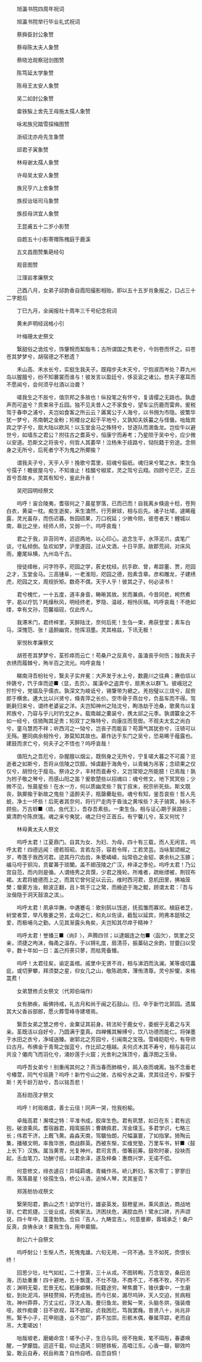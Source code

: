 <!-- { "loadSidebar": true } -->
　　旭瀛书院四周年祝词

　　旭瀛书院举行毕业礼式祝词

　　蔡舜臣封公象赞

　　蔡母陈太夫人象赞

　　蔡晓沧观察冠剑图赞

　　陈笃延太学象赞

　　陈母王太安人象赞

　　吴二如封公象赞

　　畲铁騃上舍先王母施太孺人象赞

　　咏淞族兄踏雪探梅图赞

　　浙绍沈亦舟先生象赞

　　邱君子寅象赞

　　林母谢太孺人象赞

　　许母吴太安人象赞

　　族兄亨六上舍象赞

　　族叔诒垣司马象赞

　　族叔母洪宜人象赞

　　王昆甫五十二岁小影赞

　　自题五十小影寄赠陈槐庭于鹿溪

　　五文昌图赞集葩经句

　　观音图赞

　　江璞岩孝廉祭文

　　己酉八月，女弟子邱韵香自霞阳撮影相贻，即以五十五岁肖象报之，口占三十二字题后

　　丁巳九月，全闽报社十周年三千号纪念祝词

　　黄未庐明经润格小引

　　叶梅珊太史祭文

　　繄甜俗之诡炫兮，饰鞶帨而絜脂韦；古所谓国之隽老兮，今则卷而怀之。曰苍苍其梦梦兮，胡宿德之不慭遗？

　　禾山高、禾水长兮，实挺生我夫子。既翔步夫木天兮，宁抱淑而岑处？莽九州岛以腥膻兮，纷不知褰裳而谁与！彼发言以盈廷兮，侈衮衮之诸公。想夫子塞耳而不愿闻兮，会何须乎社酒以治聋？

　　嗟我生之不辰兮，值宗邦之多故也！纵投笔之有怀兮，复请缨之无路也。孰虚声而可盗兮？贲束帛于丘园。独不见夫昔人之不家食兮，望车尘历鹿而雷奔。爰税驾于春申之浦兮，夫岂如食客之所云云？羼寓公于人海兮，以书佣为市隐。彼繁华犹一梦兮，吊南朝之金粉；矧楼台之起于平地兮，又孰知夫妖蟇之与怪蜃。咄哉宾宾之学子兮，扇大陆以欧风！以玉堂金马之殊特兮，甘逐队而溷鱼龙。岂侩牛以避世兮，如墙东之君公？拊往古之耆英兮，恒康宁而寿考；乃星陨于吴中兮，应少微以安道。恐斯文之将丧兮，何哲人其萎早！泣杨朱于歧路兮，恸阮籍于穷途。念侧身之无所兮，后死者宁不为鬼之所揶揄？

　　谓我夫子兮，天乎人乎！挽歌兮蒿里，招魂兮翦纸。魂归来兮鹭之水，束生刍兮孺子！瞻彼屋乌兮，不知谁止！桂醑兮椒浆，灵之驾兮云翔。四顾兮茫茫，正丘首兮吾故乡。灵其有知兮，鉴此升香！

　　吴咫园明经祭文

　　呜呼！宙合陵夷，耆宿何之？晨星寥落，已而已而！自我离乡倏逾十稔，苍狗白衣，黄粱一枕。痴生逝矣，釆生溘然，行芳厥球，相与后先。诸子壮頄，遽晞薤露，灵光虽存，而伤迟暮。咎园硕果，万口祝延；少微今陨，彼苍者天！鲤城以南，皋比之坐，经师人师，又弱一个。呜呼哀哉！

　　君之于我，异苔同岑，迢迢两地，以心印心。追念生平，水萍泥爪，虞笔广谈，寸私倾倒。坠欢如梦，沪里遂园，过从文酒，十日平原。故郡荒祠，对床风雨，麈尾纵横，九州岛千古。

　　授徒绛帐，问字符亭，咫园之学，葄史枕经。抗手欧、曾，希踪董、贾，咫园之才，玉堂金马。三高锺阜，一老淮阳，咫园之德，抱素含章。彦和雕龙，子建绣虎，咫园之文，周规折矩。数奇不偶，天乎人乎！彼其之子，何必读书！

　　君兮槐忙，一十五度，道丰身啬，畴晰其故。贫而兼病，今昔同悲，枵然煮字，曷以疗饥？眊燥秋风，明经终老，罗隐、温岐，相怜灰槁。呜呼哀哉！不绝如缕，幸有文孙，笵馨祖砚，仅此传人。

　　我滞禾门，君终梓里，天醉陆沈，奈何后死！生刍一束，弗获登堂；素车白马，深愧笵、张！遥酹幽宫，怆挥泪墨。灵其格兹，下讯无极！

　　家悦秋孝廉祭文

　　胡苍苍其梦梦兮，荃殄瘁而云亡！苟桑户之反真兮，虽溘丧乎何伤；独我夫子衣绣而履棘兮，殉半百之流光。呜呼哀哉！

　　睇南浔吾枌社兮，繄夫子实弁冕：大声发于水上兮，数鹿川之往典；赓伯埙以仲篪兮，饩于庠而迹■〈显，去页〉。属潢中之盗弄兮，扇黑水以群飞。彼峨冠之狞狞兮，党锢及乎儒衣。孰深文为峻诋兮，锡鞶带为褫之。羌抱璧以三烧兮，屈赀郎于横舍。遘大比以兴贤兮，倏青萍之长价。空市骨于燕台兮，负盐车而不得。驾毷氉归来兮，谓终老婆娑之洋。夫岂知神州之陆沈兮，眴浩劫于沧桑，歌黄鸟以复邦族兮，乃容与乎儿时钓戈之乡。载南越之橐装兮，携太邱之元季。孰谓籯金之不如一经兮，信猗陶其足贵；矧双丁之殊特兮，向康庄而竞辔。不观夫太玄之尚白兮，童乌慧而不祥；听西河之一恸兮，岂丧子而能盲？苟灏气其犹弥兮，汪锜可以无殇。蹇同病余相怜兮，渺莫知其故也。慕作达于东门之吴兮，恐易晞于薤露也。建鼓而求亡兮，何夫子之不悟也？呜呼哀哉！

　　值阳九之吾厄兮，杂腥膻以烟尘，既侧身之无所兮，宁复嗟大暮之不可晨？览逝者之如斯兮，吾将从信陵之饮醇。悼虞翻于海角兮，以青蝇为吊客；念硕果之仅仅兮，胡怛化于瘦岛。祭诗之夕，丰材而啬寿兮，又岂常矩之所能臆！已焉哉！孰为拊子敬之琴兮，而感山阳之笛？爰歌楚些以招魂曰：魂兮修文，地下冥冥些；少微不见，怅晨星些！在水一方，何以质幽灵些？我丁叔末，祝宗祈死些。斯文既丧，孰揶揄于新故之鬼些？遥酹夫子，瓶罄罍耻些。魂兮有知，鉴吾哀些！哲人先蜕，净土一坏些！后死者其奈何，将行尸走肉于昏浊之黄埃些？夫子骑箕，掉头不顾些。万古蜉■〈琉，虫代王〉，吾存吾素些。一束生刍，相与证心期于泉路些；奠清酌兮陈庶馐。魂之来兮夷犹，魂之归兮正首丘。有宁馨儿兮，荃又何忧？

　　林母黄太夫人祭文

　　呜呼太君！江夏鼎门。自其为女、为妇、为母，四十有三载，而人无闲言。呜呼太君！四德远闻：德若班昭，言若左芬，容若令晖，工若灵芸。当咏絮颂椒之岁，粤簉于我西河君。迹其丹穴齿齿，朱甍嶙嶙，灿常伯之金貂，袭余杭之玉豚；编马埒于铜沟，贲翟茀于琐闉。盖不翅茂陵之广汉，梓泽之季伦。呜呼太君！乃公宫自范，而内则是循。人谓络秀之具馔，少君之挽轮。所难者，疏帐缥被，荆钗布裙。太君将媲德而上之，而其它曾何足以云云。维时西河君，息机田里，拂袖笼樊；蜃雾方浊，鲸波正翻，且卜筑于江之鹭，而絻迹于海之鲲，顾谓太君：『吾与汝偕隐于洞天鼓浪之滨』。

　　呜呼太君！夙承华膴，中遘蹇屯：歌别鹄以饯逝，抚孤雏而寡欢。植庭者芝，树堂者萱，举凡敬姜之劳，孟母之仁，和丸以佐读，截髢以延宾，罔弗本舐犊之爱，而极哺乌之勤。人见其渐露头角矣，夫岂知其尽瘁于精神？

　　呜呼太君！誉播三■〈尚阝〉，声腾四邻；以逮姻连之勿■〈函欠〉，筑里之交亲，须捷之呴沫，侮甬之温存。于以锵礼度，扇清芬，振藁砧之余韵，甘虀臼以受辛，数十年如一日：盖己捋荼只蓼，而枯莞备臻。

　　呜呼！太君往矣，谕定盖棺。戚里中无贤不肖，相与涕泗而汍澜。某等或叨藟庇，或切萝攀，拜须婺之星，仰女几之山，敬陈疏席，薄侑清尊。灵兮肸蠁，来格蒿焄！

　　女弟慧修贞女祭文（代郑伯端作）

　　女有肺疾，皈佛持戒，礼古月和尚于闽之石鼓山。归，卒于新竹北郭园。遗属其大父香谷部郎，愿火葬雪峰寺建塔焉。

　　繄吾女弟之慧之修兮，金粟证其前身。转法轮于鹿女兮，委蜕乎无着之与天亲。荃既洁以自好兮，乃圆满于童真。四禅鯈其解缚兮，饮八功德而能仁。将弹墨于水田之衣兮，净域遄臻。谢郭北之芳园兮，引闽南之宝筏。雪峰皑皑兮，有导师曰古月。布佛金于青鸳之伽蓝兮，作比邱之檀越。夫何贞木其不寿兮，相与昙花以共没？僊肉飞而羽化兮，涌妙莲于火窟；光舍利之珠顶兮，矗浮图之玉骨。

　　呜呼吾女弟兮！别重闱其何之？燕当春而肺槁兮，鹃入夜而魂离。独不念垂老兮椿萱，同气兮埙篪？呜呼！新竹兮山之陂，古榕兮水之湄，灵其往还兮，肸蠁于斯！羌千龄万劫兮，吾以铭吾悲！

　　高标勋茂才祭文

　　呜呼！时局艰虞，善士云徂！同声一哭，怆我枌榆。

　　卓哉高君！澥堧之特：平准书成，胶庠生色。君有夙慧，如日在东；君有远抱，破浪乘风。耆宿器君，翔鸾振鹄；曹耦佩君，浑金璞玉。多君学识，七略三长；伟君干济，上厩飞黄。淼淼天南，驾颿怡朗，尺幅瀛寰，了如指掌。猗陶云集，播殖文明，率我华旅，商战群英。西被东惭，实维党塾，万里车书，轩■〈鼓上长下〉汉族。属当黄冑，光复神州，君司言责，借箸前筹。鼓吹时豪，投袂而起，舌血笔刀，功酬寸纸。以君余泽，遂及梓桑：惠商兴学，无诺不偿。

　　何意修文，绯衣遽召！异域羁魂，青蝇作吊。峤儿黔妇，客次零丁；寥寥旧雨，落落晨星！徐孺生刍，桥公斗酒，追悼人琴，灵其鉴否？

　　郑莲舫协戎祭文

　　繄荣阳君，鹏山之杰！幼学壮行，雄姿英发。鼓枻星洲，乘风直达，商战地球，伫君凯捷。三徙业成，鸱夷家法。济困扶危，满腔血热！鹭水口碑，齐声颂说，四十年中，蓬蓬勃勃。佥曰『吉人，九畴宜吉』。何意曼卿，蓉城承乏！桑户反真，良俦永诀！束我生刍，用申奠醊。

　　耐公六十自祭文

　　呜呼耐公！生惭人杰，死愧鬼雄。六旬无用，一窍不通。生不如死，赍恨长终！

　　回思少壮，吐气如虹，二十登第，三十从戎。不图转眴，万念皆空，桑田沧海，历劫重重！四十避地，五十飘蓬，不仕不隐，不商不工，不樵不牧，不钓不农；渊明无菊，宏景无松，嵇康癖懒，阮籍途穷。琴焦爨下，锥伏囊中，一生磨蚁，到处泥鸿，骈枝赘拇，朽秃成翁。而今已矣，漏尽呜钟，天人交迫，贫病相攻。神州莽莽，万丈尘红，浮沈人海，曼衍鱼龙。掀髯一笑，头脑冬烘，强装瘖哑，故作痴聋：目不欲视，耳不欲聪，贞我困厄，笃我罢癃。昔贤八十，尚兆非熊。繄予小子，花甲刚逢，业不加广，爵不加崇。形骸木偶，眷属萍踪，老而自吊，大耄嗟凶！

　　咄哉坡老，磨蝎命宫！嗟予小子，生日与同。绶不拖紫，笔不珥彤，春婆唤醒，一梦朦胧。迢迢千载，仰止遗风：铜琶铁板，高唱江东。心香一瓣，聊效吟蛩，敢云自寿，祝岳称嵩？自怜自哂，自恧自恫！


